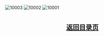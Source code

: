 ![10003](https://github.com/user-attachments/assets/01c4f2ba-998d-4654-9585-ca923d61927b)
![10002](https://github.com/user-attachments/assets/b6dafb2d-d7c1-4cc9-a089-28fa9646e173)
![10001](https://github.com/user-attachments/assets/066d4cdc-14f3-46e2-a037-35ea374ad8d3)
# <h2 align="center">[返回目录页](https://github.com/whaogx/Image/)</h2>

